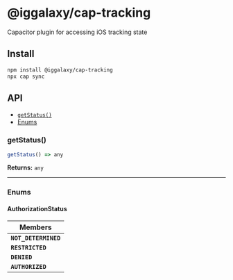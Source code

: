 # @iggalaxy/cap-tracking

Capacitor plugin for accessing iOS tracking state

## Install

```bash
npm install @iggalaxy/cap-tracking
npx cap sync
```

## API

<docgen-index>

* [`getStatus()`](#getstatus)
* [Enums](#enums)

</docgen-index>

<docgen-api>
<!--Update the source file JSDoc comments and rerun docgen to update the docs below-->

### getStatus()

```typescript
getStatus() => any
```

**Returns:** <code>any</code>

--------------------


### Enums


#### AuthorizationStatus

| Members              |
| -------------------- |
| **`NOT_DETERMINED`** |
| **`RESTRICTED`**     |
| **`DENIED`**         |
| **`AUTHORIZED`**     |

</docgen-api>
